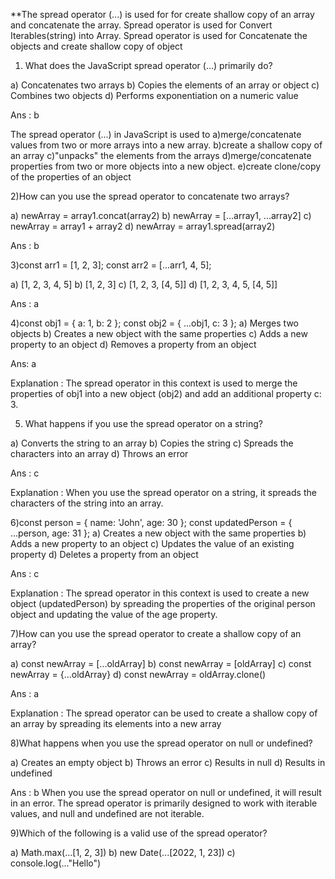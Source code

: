 **The spread operator (...) is used for for create shallow copy of an array and concatenate the array.
Spread operator is used for Convert Iterables(string) into Array.
Spread operator is used for Concatenate the objects and create shallow copy of object

1) What does the JavaScript spread operator (...) primarily do?

a) Concatenates two arrays
b) Copies the elements of an array or object
c) Combines two objects
d) Performs exponentiation on a numeric value

Ans : b

The spread operator (...) in JavaScript is used to 
a)merge/concatenate values from two or more arrays into a new array.
b)create a shallow copy of an array
c)"unpacks" the elements from the arrays
d)merge/concatenate properties from two or more objects into a new object.
e)create clone/copy of the properties of an object



2)How can you use the spread operator to concatenate two arrays?

a) newArray = array1.concat(array2)
b) newArray = [...array1, ...array2]
c) newArray = array1 + array2
d) newArray = array1.spread(array2)

Ans : b

3)const arr1 = [1, 2, 3];
 const arr2 = [...arr1, 4, 5];

a) [1, 2, 3, 4, 5]
b) [1, 2, 3]
c) [1, 2, 3, [4, 5]]
d) [1, 2, 3, 4, 5, [4, 5]]

Ans : a

4)const obj1 = { a: 1, b: 2 };
const obj2 = { ...obj1, c: 3 };
a) Merges two objects
b) Creates a new object with the same properties
c) Adds a new property to an object
d) Removes a property from an object

Ans: a 

Explanation : The spread operator in this context is used to merge the properties of obj1 into a new object (obj2) and add an additional property c: 3.

5) What happens if you use the spread operator on a string?

a) Converts the string to an array
b) Copies the string
c) Spreads the characters into an array
d) Throws an error

Ans : c

Explanation : When you use the spread operator on a string, it spreads the characters of the string into an array.

6)const person = { name: 'John', age: 30 };
const updatedPerson = { ...person, age: 31 };
a) Creates a new object with the same properties
b) Adds a new property to an object
c) Updates the value of an existing property
d) Deletes a property from an object

Ans : c

Explanation : The spread operator in this context is used to create a new object (updatedPerson) by spreading the properties of the original person object and updating the value of the age property. 

7)How can you use the spread operator to create a shallow copy of an array?

a) const newArray = [...oldArray]
b) const newArray = [oldArray]
c) const newArray = {...oldArray}
d) const newArray = oldArray.clone()

Ans : a

Explanation : The spread operator can be used to create a shallow copy of an array by spreading its elements into a new array

8)What happens when you use the spread operator on null or undefined?

a) Creates an empty object
b) Throws an error
c) Results in null
d) Results in undefined

Ans : b
 When you use the spread operator on null or undefined, it will result in an error. The spread operator is primarily designed to work with iterable values, and null and undefined are not iterable.

 9)Which of the following is a valid use of the spread operator?

a) Math.max(...[1, 2, 3])
b) new Date(...[2022, 1, 23])
c) console.log(..."Hello")